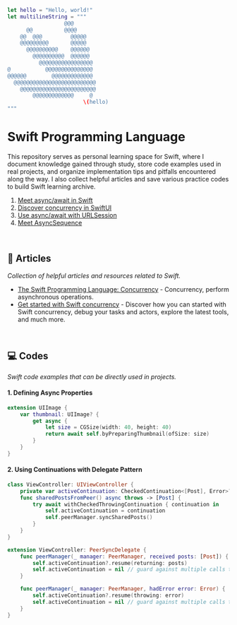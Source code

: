 ```swift
let hello = "Hello, world!"
let multilineString = """
                  @@@
      @@          @@@@
    @@  @@@         @@@@@
    @@@@@@@@@       @@@@@
      @@@@@@@@@@    @@@@@@
        @@@@@@@@@@  @@@@@@
          @@@@@@@@@@@@@@@@@
@           @@@@@@@@@@@@@@@
@@@@@@        @@@@@@@@@@@@@
  @@@@@@@@@@@@@@@@@@@@@@@@@@
    @@@@@@@@@@@@@@@@@@@@@@@@
        @@@@@@@@@@@@@     @
                        \(hello)
"""
```

# Swift Programming Language
This repository serves as personal learning space for Swift, where I document knowledge gained through study, store code examples used in real projects, and organize implementation tips and pitfalls encountered along the way. I also collect helpful articles and save various practice codes to build Swift learning archive.

1. <a href="https://github.com/kyeoeol/swift-programming-language/blob/main/001-meet-async-await-in-swift.md">Meet async/await in Swift</a>
2. <a href="https://github.com/kyeoeol/swift-programming-language/blob/main/002-discover-concurrency-in-swiftui.md">Discover concurrency in SwiftUI</a>
3. <a href="https://github.com/kyeoeol/swift-programming-language/blob/main/003-use-async-await-with-urlsession.md">Use async/await with URLSession</a>
4. <a href="https://github.com/kyeoeol/swift-programming-language/blob/main/004-meet-asyncsequence.md">Meet AsyncSequence</a>

<br>

## 📝 Articles
*Collection of helpful articles and resources related to Swift.*

- <a href="https://docs.swift.org/swift-book/documentation/the-swift-programming-language/concurrency/">The Swift Programming Language: Concurrency</a> - Concurrency, perform asynchronous operations.
- <a href="Get started with Swift concurrency">Get started with Swift concurrency</a> - Discover how you can started with Swift concurrency, debug your tasks and actors, explore the latest tools, and much more.

<br>

## 💻 Codes
*Swift code examples that can be directly used in projects.*

#### 1. Defining Async Properties
```swift
extension UIImage {
    var thumbnail: UIImage? {
        get async {
            let size = CGSize(width: 40, height: 40)
            return await self.byPreparingThumbnail(ofSize: size)
        }
    }
}
```

#### 2. Using Continuations with Delegate Pattern
```swift
class ViewController: UIViewController {
    private var activeContinuation: CheckedContinuation<[Post], Error>?
    func sharedPostsFromPeer() async throws -> [Post] {
        try await withCheckedThrowingContinuation { continuation in
            self.activeContinuation = continuation
            self.peerManager.syncSharedPosts()
        }
    }
}

extension ViewController: PeerSyncDelegate {
    func peerManager(_ manager: PeerManager, received posts: [Post]) {
        self.activeContinuation?.resume(returning: posts)
        self.activeContinuation = nil // guard against multiple calls to resume
    }

    func peerManager(_ manager: PeerManager, hadError error: Error) {
        self.activeContinuation?.resume(throwing: error)
        self.activeContinuation = nil // guard against multiple calls to resume
    }
}
```
